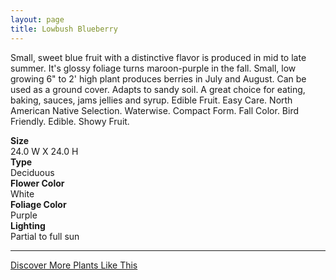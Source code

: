 ```yaml
---
layout: page
title: Lowbush Blueberry
---
```


<div class="row">
  <div class="col-md-4">
    <div class="plant-image plant-image-large" style="background-image: url(&quot;https://s3-us-west-1.amazonaws.com/images.plantwithbloom.com/lowbush_blueberry.jpg&quot;);"></div>
  </div>
  <div class="col-md-8">
    <div>
      <p>Small, sweet blue fruit with a distinctive flavor is produced in mid to late summer. It's glossy foliage turns maroon-purple in the fall. Small, low growing 6" to 2' high plant produces berries in July and August. Can be used as a ground cover. Adapts to sandy soil. A great choice for eating, baking, sauces, jams  jellies and syrup. Edible Fruit. Easy Care. North American Native Selection. Waterwise. Compact Form. Fall Color. Bird Friendly. Edible. Showy Fruit.</p>
      <div class="row">
        <div class="col-md-3">
          <strong>Size</strong>
        </div>
        <div class="col-md-9">24.0 W X 24.0 H</div>
      </div>
      <div class="row">
        <div class="col-md-3">
          <strong>Type</strong>
        </div>
        <div class="col-md-9">Deciduous </div>
      </div>
      <div class="row">
        <div class="col-md-3">
          <strong>Flower Color</strong>
        </div>
        <div class="col-md-9">White</div>
      </div>
      <div class="row">
        <div class="col-md-3">
          <strong>Foliage Color</strong>
        </div>
        <div class="col-md-9">Purple</div>
      </div>
      <div class="row">
        <div class="col-md-3">
          <strong>Lighting</strong>
        </div>
        <div class="col-md-9">Partial to full sun</div>
      </div>
    </div>
    <hr/>
    <a class="btn btn-default" href="http://app.plantwithbloom.com/search">Discover More Plants Like This</a>
  </div>
</div>